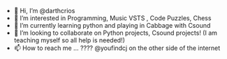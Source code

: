 - 👋 Hi, I’m @darthcrios
- 👀 I’m interested in Programming, Music VSTS , Code Puzzles, Chess
- 🌱 I’m currently learning python and playing in Cabbage with Csound
- 💞️ I’m looking to collaborate on Python projects, Csound projects! (I am teaching myself so all help is needed!)
- 📫 How to reach me ... ???? @youfindcj on the other side of the internet

<!---
chrisdawiz/chrisdawiz is a ✨ special ✨ repository because its `README.md` (this file) appears on your GitHub profile.
You can click the Preview link to take a look at your changes.
--->
